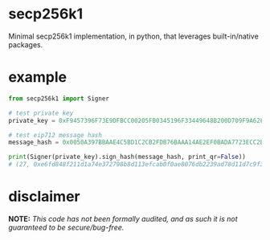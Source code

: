# secp256k1
Minimal secp256k1 implementation, in python, that leverages built-in/native packages.

# example

```py
from secp256k1 import Signer

# test private key
private_key = 0xF9457396F73E9DFBCC00205FB0345196F33449648B200D709F9A62F4B5329F58

# test eip712 message hash
message_hash = 0x0050A397BBAAE4C5BD1C2CB2FDB76BAAA14AE2EF0BADA7723ECC2BE9055FCBE9

print(Signer(private_key).sign_hash(message_hash, print_qr=False))
# (27, 0xe6fd848f211d1a74e372798b8d113efcab0f0ae8076db2239ad78d11d7c9f388, 0x886429dee386b5964dac0234cc27a732f7a3f75029b12aeb2cd17dd6eea2448a)
```

# disclaimer

**NOTE:** *This code has not been formally audited, and as such it is not guaranteed to be secure/bug-free.*